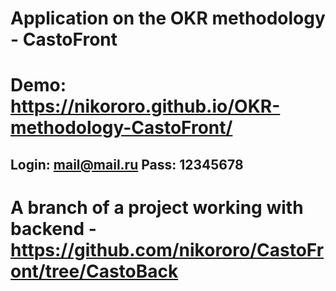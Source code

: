 # Application on the OKR methodology - CastoFront 
# Demo: https://nikororo.github.io/OKR-methodology-CastoFront/
## Login: mail@mail.ru  Pass: 12345678

# A branch of a project working with backend - https://github.com/nikororo/CastoFront/tree/CastoBack
